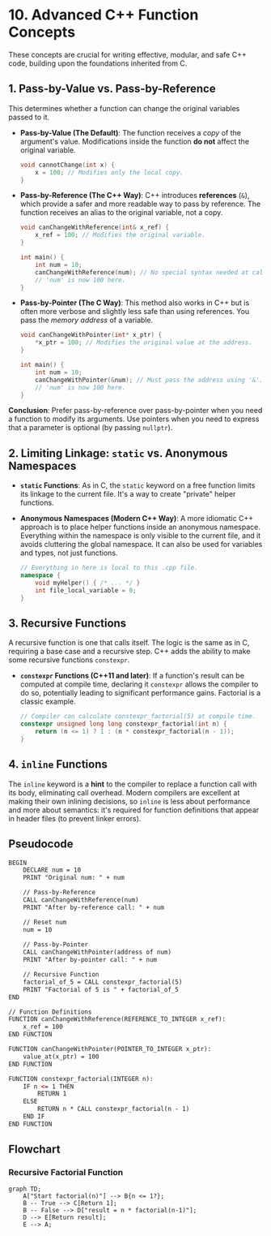 # 10. Advanced C++ Function Concepts

These concepts are crucial for writing effective, modular, and safe C++ code, building upon the foundations inherited from C.

## 1. Pass-by-Value vs. Pass-by-Reference

This determines whether a function can change the original variables passed to it.

- **Pass-by-Value (The Default)**: The function receives a *copy* of the argument's value. Modifications inside the function **do not** affect the original variable.

    ```cpp
    void cannotChange(int x) {
        x = 100; // Modifies only the local copy.
    }
    ```

- **Pass-by-Reference (The C++ Way)**: C++ introduces **references** (`&`), which provide a safer and more readable way to pass by reference. The function receives an alias to the original variable, not a copy.

    ```cpp
    void canChangeWithReference(int& x_ref) {
        x_ref = 100; // Modifies the original variable.
    }

    int main() {
        int num = 10;
        canChangeWithReference(num); // No special syntax needed at call site.
        // 'num' is now 100 here.
    }
    ```

- **Pass-by-Pointer (The C Way)**: This method also works in C++ but is often more verbose and slightly less safe than using references. You pass the *memory address* of a variable.

    ```cpp
    void canChangeWithPointer(int* x_ptr) {
        *x_ptr = 100; // Modifies the original value at the address.
    }

    int main() {
        int num = 10;
        canChangeWithPointer(&num); // Must pass the address using '&'.
        // 'num' is now 100 here.
    }
    ```

**Conclusion**: Prefer pass-by-reference over pass-by-pointer when you need a function to modify its arguments. Use pointers when you need to express that a parameter is optional (by passing `nullptr`).

## 2. Limiting Linkage: `static` vs. Anonymous Namespaces

- **`static` Functions**: As in C, the `static` keyword on a free function limits its linkage to the current file. It's a way to create "private" helper functions.

- **Anonymous Namespaces (Modern C++ Way)**: A more idiomatic C++ approach is to place helper functions inside an anonymous namespace. Everything within the namespace is only visible to the current file, and it avoids cluttering the global namespace. It can also be used for variables and types, not just functions.

    ```cpp
    // Everything in here is local to this .cpp file.
    namespace {
        void myHelper() { /* ... */ }
        int file_local_variable = 0;
    }
    ```

## 3. Recursive Functions

A recursive function is one that calls itself. The logic is the same as in C, requiring a base case and a recursive step. C++ adds the ability to make some recursive functions `constexpr`.

- **`constexpr` Functions (C++11 and later)**: If a function's result can be computed at compile time, declaring it `constexpr` allows the compiler to do so, potentially leading to significant performance gains. Factorial is a classic example.

    ```cpp
    // Compiler can calculate constexpr_factorial(5) at compile time.
    constexpr unsigned long long constexpr_factorial(int n) {
        return (n <= 1) ? 1 : (n * constexpr_factorial(n - 1));
    }
    ```

## 4. `inline` Functions

The `inline` keyword is a **hint** to the compiler to replace a function call with its body, eliminating call overhead. Modern compilers are excellent at making their own inlining decisions, so `inline` is less about performance and more about semantics: it's required for function definitions that appear in header files (to prevent linker errors).

## Pseudocode

```xml
BEGIN
    DECLARE num = 10
    PRINT "Original num: " + num

    // Pass-by-Reference
    CALL canChangeWithReference(num)
    PRINT "After by-reference call: " + num

    // Reset num
    num = 10
    
    // Pass-by-Pointer
    CALL canChangeWithPointer(address of num)
    PRINT "After by-pointer call: " + num

    // Recursive Function
    factorial_of_5 = CALL constexpr_factorial(5)
    PRINT "Factorial of 5 is " + factorial_of_5
END

// Function Definitions
FUNCTION canChangeWithReference(REFERENCE_TO_INTEGER x_ref):
    x_ref = 100
END FUNCTION

FUNCTION canChangeWithPointer(POINTER_TO_INTEGER x_ptr):
    value_at(x_ptr) = 100
END FUNCTION

FUNCTION constexpr_factorial(INTEGER n):
    IF n <= 1 THEN
        RETURN 1
    ELSE
        RETURN n * CALL constexpr_factorial(n - 1)
    END IF
END FUNCTION
```

## Flowchart

### Recursive Factorial Function

```mermaid
graph TD;
    A["Start factorial(n)"] --> B{n <= 1?};
    B -- True --> C[Return 1];
    B -- False --> D["result = n * factorial(n-1)"];
    D --> E[Return result];
    E --> A;
```
